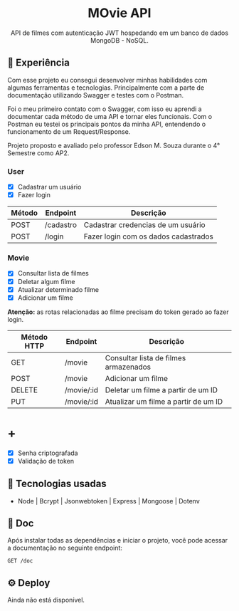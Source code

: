 <h1 align="center">MOvie API</h1>

<p align="center">
 API de filmes com autenticação JWT hospedando em um banco de dados MongoDB - NoSQL.
</p>

## 🧠 Experiência
Com esse projeto eu consegui desenvolver minhas habilidades com algumas ferramentas e tecnologias. Principalmente com a parte de documentação utilizando Swagger e testes com o Postman.

Foi o meu primeiro contato com o Swagger, com isso eu aprendi a documentar cada método de uma API e tornar eles funcionais. Com o Postman eu testei os principais pontos da minha API, entendendo o funcionamento de um Request/Response.

Projeto proposto e avaliado pelo professor Edson M. Souza durante o 4° Semestre como AP2. 

### User
- [X] Cadastrar um usuário
- [X] Fazer login

| Método 	| Endpoint | Descrição |
|--------|----------|----------|
| POST |	/cadastro |	Cadastrar credencias de um usuário |
| POST |	/login |	Fazer login com os dados cadastrados |


### Movie

- [X] Consultar lista de filmes
- [X] Deletar algum filme
- [X] Atualizar determinado filme
- [X] Adicionar um filme

**Atenção:** as rotas relacionadas ao filme precisam do token gerado ao fazer login.

| Método HTTP	| Endpoint | Descrição |
|--------|----------|----------|
| GET |	/movie | Consultar lista de filmes armazenados |
| POST | /movie	 | Adicionar um filme|
| DELETE |	/movie/:id | Deletar um filme a partir de um ID |
| PUT |	/movie/:id | Atualizar um filme a partir de um ID |


# +
- [X] Senha criptografada
- [X] Validação de token

## 🚀 Tecnologias usadas
- Node | Bcrypt | Jsonwebtoken | Express | Mongoose | Dotenv

## 📄 Doc
Após instalar todas as dependências e iniciar o projeto, você pode acessar a documentação no seguinte endpoint: 
```
GET /doc
```

## ⚙️ Deploy
Ainda não está disponível.
